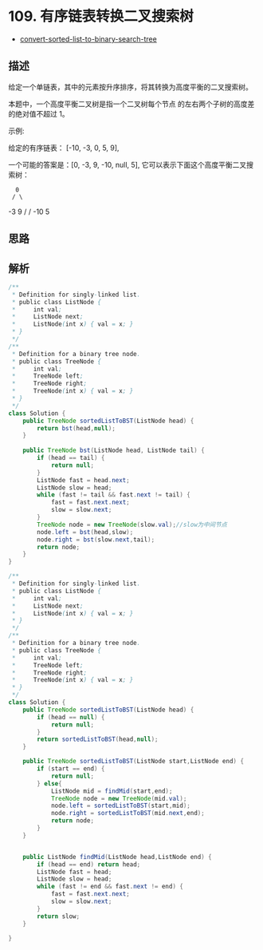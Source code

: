 # 109. 有序链表转换二叉搜索树

- [convert-sorted-list-to-binary-search-tree](https://leetcode-cn.com/problems/convert-sorted-list-to-binary-search-tree/)


## 描述
给定一个单链表，其中的元素按升序排序，将其转换为高度平衡的二叉搜索树。

本题中，一个高度平衡二叉树是指一个二叉树每个节点 的左右两个子树的高度差的绝对值不超过 1。

示例:

给定的有序链表： [-10, -3, 0, 5, 9],

一个可能的答案是：[0, -3, 9, -10, null, 5], 它可以表示下面这个高度平衡二叉搜索树：

      0
     / \
   -3   9
   /   /
 -10  5


## 思路



## 解析

```java
/**
 * Definition for singly-linked list.
 * public class ListNode {
 *     int val;
 *     ListNode next;
 *     ListNode(int x) { val = x; }
 * }
 */
/**
 * Definition for a binary tree node.
 * public class TreeNode {
 *     int val;
 *     TreeNode left;
 *     TreeNode right;
 *     TreeNode(int x) { val = x; }
 * }
 */
class Solution {
    public TreeNode sortedListToBST(ListNode head) {
        return bst(head,null);
    }
    
    public TreeNode bst(ListNode head, ListNode tail) {
        if (head == tail) {
            return null;
        }
        ListNode fast = head.next;
        ListNode slow = head;
        while (fast != tail && fast.next != tail) {
            fast = fast.next.next;
            slow = slow.next;
        }
        TreeNode node = new TreeNode(slow.val);//slow为中间节点
        node.left = bst(head,slow);
        node.right = bst(slow.next,tail);
        return node;
    }
}
```




```java
/**
 * Definition for singly-linked list.
 * public class ListNode {
 *     int val;
 *     ListNode next;
 *     ListNode(int x) { val = x; }
 * }
 */
/**
 * Definition for a binary tree node.
 * public class TreeNode {
 *     int val;
 *     TreeNode left;
 *     TreeNode right;
 *     TreeNode(int x) { val = x; }
 * }
 */
class Solution {
    public TreeNode sortedListToBST(ListNode head) {
        if (head == null) {
            return null;
        }
        return sortedListToBST(head,null);
    }

    public TreeNode sortedListToBST(ListNode start,ListNode end) {
        if (start == end) {
            return null;
        } else{
            ListNode mid = findMid(start,end);
            TreeNode node = new TreeNode(mid.val);
            node.left = sortedListToBST(start,mid);
            node.right = sortedListToBST(mid.next,end);
            return node;
        }
    }


    public ListNode findMid(ListNode head,ListNode end) {
        if (head == end) return head;
        ListNode fast = head;
        ListNode slow = head;
        while (fast != end && fast.next != end) {
            fast = fast.next.next;
            slow = slow.next;
        }
        return slow;
    }

}

```